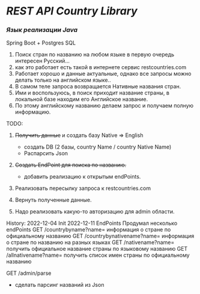 # _REST API Country Library_

### _Язык реализации Java_
Spring Boot + Postgres SQL

1. Поиск стран по названию на любом языке в первую очередь интересен Русский...
2. как это работает есть такой в интернете сервис restcountries.com
3. Работает хорошо и данные актуальные, однако все запросы можно делать только на английском языке..
4. В самом теле запроса возвращается Нативные названия стран.
5. Ими и воспользуюсь, в поиск приходит название страны, в локальной базе находим его Английское название.
6. По этому английскому названию делаем запрос и получаем полную информацию.

TODO:
1. ~~Получить данные~~ и создать базу Native => English
    - создать DB (2 базы, country Name / country Native Name)
    - Распарсить Json
2. ~~Создать EndPoint для поиска по названию.~~
   - добавить реализацию к открытым endPoints.
 
3. Реализовать пересылку запроса к restcountries.com
4. Вернуть полученные данные.
5. Надо реализовать какую-то авторизацию для admin области.

History:
2022-12-04 Init
2022-12-11 EndPoints
Продумал несколько endPoints
GET /countrybyname?name=
информация о стране по официальному названию
GET /countrybynativename?name=
информация о стране по названию на разных языках
GET /nativename?name=
получить официальное название страны по языковому названию 
GET /allnativename?name=
получить список имен страны по официальному названию

GET /admin/parse
- сделать парсинг названий из Json
